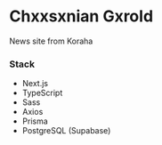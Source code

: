 # Chxxsxnian Gxrold
News site from Koraha

### Stack
- Next.js
- TypeScript
- Sass
- Axios
- Prisma
- PostgreSQL (Supabase)
